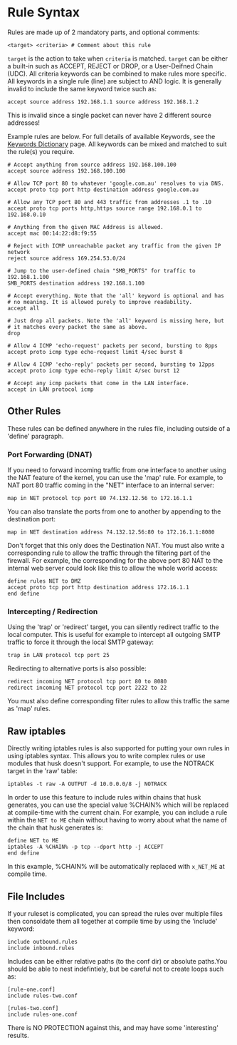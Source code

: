 # Rule Syntax

Rules are made up of 2 mandatory parts, and optional comments:

```
<target> <criteria> # Comment about this rule
```

`target` is the action to take when `criteria` is matched. `target` can be either a built-in such as ACCEPT, REJECT or
DROP, or a User-Deifned Chain (UDC). All criteria keywords can be combined to make rules more specific. All keywords in
a single rule (line) are subject to AND logic. It is generally invalid to include the same keyword twice such as:

```
accept source address 192.168.1.1 source address 192.168.1.2
```

This is invalid since a single packet can never have 2 different source addresses!

Example rules are below. For full details of available Keywords, see the [Keywords Dictionary](language/keywords.md)
page. All keywords can be mixed and matched to suit the rule(s) you require.

```
# Accept anything from source address 192.168.100.100
accept source address 192.168.100.100

# Allow TCP port 80 to whatever 'google.com.au' resolves to via DNS.
accept proto tcp port http destination address google.com.au

# Allow any TCP port 80 and 443 traffic from addresses .1 to .10
accept proto tcp ports http,https source range 192.168.0.1 to 192.168.0.10

# Anything from the given MAC Address is allowed.
accept mac 00:14:22:d8:f9:55

# Reject with ICMP unreachable packet any traffic from the given IP network
reject source address 169.254.53.0/24

# Jump to the user-defined chain "SMB_PORTS" for traffic to 192.168.1.100
SMB_PORTS destination address 192.168.1.100

# Accept everything. Note that the 'all' keyword is optional and has
# no meaning. It is allowed purely to improve readability.
accept all

# Just drop all packets. Note the 'all' keyword is missing here, but
# it matches every packet the same as above.
drop

# Allow 4 ICMP 'echo-request' packets per second, bursting to 8pps
accept proto icmp type echo-request limit 4/sec burst 8

# Allow 4 ICMP 'echo-reply' packets per second, bursting to 12pps
accept proto icmp type echo-reply limit 4/sec burst 12

# Accept any icmp packets that come in the LAN interface.
accept in LAN protocol icmp
```

## Other Rules

These rules can be defined anywhere in the rules file, including outside of a 'define' paragraph.

### Port Forwarding (DNAT)

If you need to forward incoming traffic from one interface to another using the NAT feature of the kernel, you can use
the 'map' rule. For example, to NAT port 80 traffic coming in the "NET" interface to an internal server:

```
map in NET protocol tcp port 80 74.132.12.56 to 172.16.1.1
```

You can also translate the ports from one to another by appending to the destination port:

```
map in NET destination address 74.132.12.56:80 to 172.16.1.1:8080
```

Don't forget that this only does the Destination NAT. You must also write a corresponding rule to allow the traffic
through the filtering part of the firewall. For example, the corresponding for the above port 80 NAT to the internal
web server could look like this to allow the whole world access:

```
define rules NET to DMZ
accept proto tcp port http destination address 172.16.1.1
end define
```

### Intercepting / Redirection

Using the 'trap' or 'redirect' target, you can silently redirect traffic to the local computer. This is useful for
example to intercept all outgoing SMTP traffic to force it through the local SMTP gateway:

```
trap in LAN protocol tcp port 25
```

Redirecting to alternative ports is also possible:

```
redirect incoming NET protocol tcp port 80 to 8080
redirect incoming NET protocol tcp port 2222 to 22
```

You must also define corresponding filter rules to allow this traffic the same as 'map' rules.

## Raw iptables

Directly writing iptables rules is also supported for putting your own rules in using iptables syntax. This allows you
to write complex rules or use modules that husk doesn't support. For example, to use the NOTRACK target in the 'raw'
table:
```
iptables -t raw -A OUTPUT -d 10.0.0.0/8 -j NOTRACK
```

In order to use this feature to include rules within chains that husk generates, you can use the special value %CHAIN%
which will be replaced at compile-time with the current chain. For example, you can include a rule within the
`NET to ME` chain without having to worry about what the name of the chain that husk generates is:

```
define NET to ME
iptables -A %CHAIN% -p tcp --dport http -j ACCEPT
end define
```

In this example, %CHAIN% will be automatically replaced with `x_NET_ME` at compile time.

## File Includes

If your ruleset is complicated, you can spread the rules over multiple files then consoldate them all together at
compile time by using the 'include' keyword:

```
include outbound.rules
include inbound.rules
```

Includes can be either relative paths (to the conf dir) or absolute paths.You should be able to nest indefintiely, but
be careful not to create loops such as:

```
[rule-one.conf]
include rules-two.conf

[rules-two.conf]
include rules-one.conf
```

There is NO PROTECTION against this, and may have some 'interesting' results.
